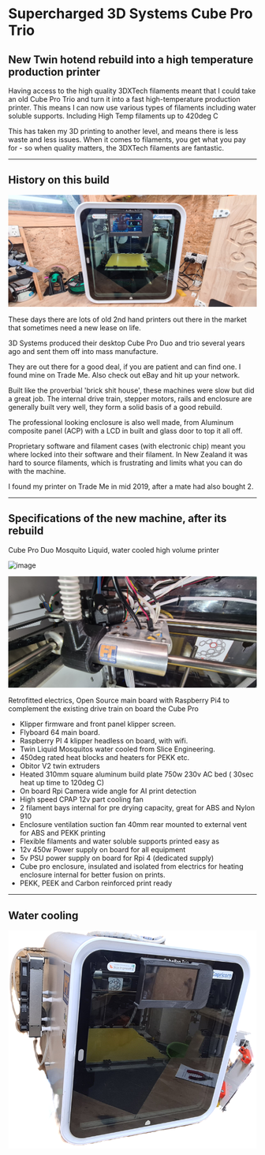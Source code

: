
# Supercharged 3D Systems Cube Pro Trio
## New Twin hotend rebuild into a high temperature production printer

Having access to the high quality 3DXTech filaments meant that I could take an old Cube Pro Trio and turn it into a fast high-temperature production printer.  This means I can now use various types of filaments including water soluble supports. Including High Temp filaments up to 420deg C

This has taken my 3D printing to another level, and means there is less waste and less issues.  When it comes to filaments, you get what you pay for - so when quality matters, the 3DXTech filaments are fantastic. 

------------------------------------------------------------------------------------------------------------------------------------------------------------------------------------------------------------------------

## <b>History on this build</b>

![image](https://github.com/Jasontwd/Cubepro/blob/master/Images/20230923_162353.jpg)


These days there are lots of old 2nd hand printers out there in the market that sometimes need a new lease on life.

3D Systems produced their desktop Cube Pro Duo and trio several years ago and sent them off into mass manufacture.

They are out there for a good deal, if you are patient and can find one.  I found mine on Trade Me.  Also check out eBay and hit up your network.

Built like the proverbial 'brick shit house', these machines were slow but did a great job. The internal drive train, stepper motors, rails and enclosure are generally built very well, they form a solid basis of a good rebuild.

The professional looking enclosure is also well made, from Aluminum composite panel (ACP) with a LCD in built and glass door to top it all off.

Proprietary software and filament cases (with electronic chip) meant you where locked into their software and their filament.  In New Zealand it was hard to source filaments, which is frustrating and limits what you can do with the machine.

I found my printer on Trade Me in mid 2019, after a mate had also bought 2.

-----------------------------------------------------------------------------------------------------------------------------------------------------------------------------------------------------------------------------------
## <b>Specifications of the new machine, after its rebuild</b>

Cube Pro Duo Mosquito Liquid, water cooled high volume printer

![image](https://github.com/Jasontwd/Cubepro/assets/25860987/7f7647c8-4586-4db8-8166-2827825f5e42)

![image](https://github.com/Jasontwd/Cubepro/blob/master/Images/20230923_162437.jpg?raw=true)

Retrofitted electrics, Open Source main board with Raspberry Pi4 to complement the existing drive train on board the Cube Pro

- Klipper firmware and front panel klipper screen.
- Flyboard 64 main board.
- Raspberry PI 4 klipper headless on board, with wifi.
- Twin Liquid Mosquitos water cooled from Slice Engineering.
- 450deg rated heat blocks and heaters for PEKK etc.
- Obitor V2 twin extruders
- Heated 310mm square aluminum build plate 750w  230v AC bed ( 30sec heat up time to 120deg C)
- On board Rpi Camera wide angle for AI print detection
- High speed CPAP 12v part cooling fan
- 2 filament bays internal for pre drying capacity, great for ABS and Nylon 910 
- Enclosure ventilation suction fan 40mm rear mounted to external vent for ABS and PEKK printing
- Flexible filaments and water soluble supports printed easy as
- 12v 450w Power supply on board for all equipment
- 5v PSU power supply on board for Rpi 4 (dedicated supply)
- Cube pro enclosure, insulated and isolated from electrics for heating enclosure internal for better fusion on prints.
- PEKK, PEEK and Carbon reinforced print ready
-------------------------------------------------------------------------------------------------------------------
## Water cooling
![image](https://github.com/Jasontwd/Cubepro/blob/master/Images/Clipped_image_20230923_125211.png?raw=true)

